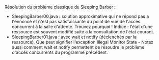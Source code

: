 Résolution du problème classique du Sleeping Barber :

- SleepingBarber00.java : solution approximative qui ne répond pas a l'ennoncé et n'est pas satisfaissante du point de vue de l'accès concurrent à la salle d'attente. Trouvez pourquoi ! Indice : l'état d'une ressource est souvent modifié suite a la consultation de l'état courant.
- SleepingBarber01.java : avec wait et notify (déclenchés par la ressource). Que peut signifier l'exception Illegal Monitor State - Notez aussi comment wait et notify permettent de résoudre le problème d'accès concurrents du programme précédent.
